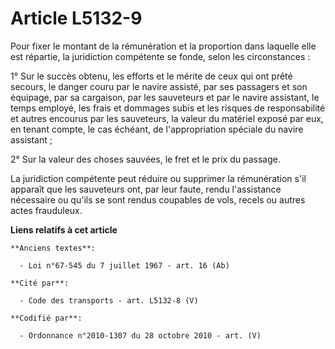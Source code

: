 # Article L5132-9

Pour fixer le montant de la rémunération et la proportion dans laquelle elle est répartie, la juridiction compétente se
fonde, selon les circonstances :

1° Sur le succès obtenu, les efforts et le mérite de ceux qui ont prêté secours, le danger couru par le navire assisté, par
ses passagers et son équipage, par sa cargaison, par les sauveteurs et par le navire assistant, le temps employé, les frais
et dommages subis et les risques de responsabilité et autres encourus par les sauveteurs, la valeur du matériel exposé par
eux, en tenant compte, le cas échéant, de l'appropriation spéciale du navire assistant ;

2° Sur la valeur des choses sauvées, le fret et le prix du passage.

La juridiction compétente peut réduire ou supprimer la rémunération s'il apparaît que les sauveteurs ont, par leur faute,
rendu l'assistance nécessaire ou qu'ils se sont rendus coupables de vols, recels ou autres actes frauduleux.

**Liens relatifs à cet article**

	**Anciens textes**:

	  - Loi n°67-545 du 7 juillet 1967 - art. 16 (Ab)

	**Cité par**:

	  - Code des transports - art. L5132-8 (V)

	**Codifié par**:

	  - Ordonnance n°2010-1307 du 28 octobre 2010 - art. (V)
